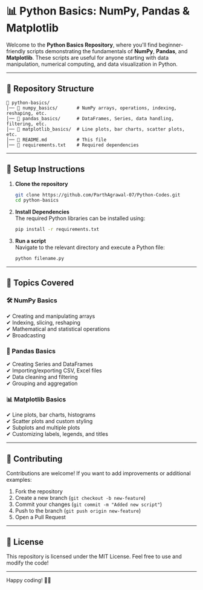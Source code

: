 # 📊 Python Basics: NumPy, Pandas & Matplotlib  

Welcome to the **Python Basics Repository**, where you'll find beginner-friendly scripts demonstrating the fundamentals of **NumPy**, **Pandas**, and **Matplotlib**. These scripts are useful for anyone starting with data manipulation, numerical computing, and data visualization in Python.

---

## 📂 Repository Structure  

```
📁 python-basics/
│── 📂 numpy_basics/       # NumPy arrays, operations, indexing, reshaping, etc.
│── 📂 pandas_basics/      # DataFrames, Series, data handling, filtering, etc.
│── 📂 matplotlib_basics/  # Line plots, bar charts, scatter plots, etc.
│── 📄 README.md           # This file
│── 📄 requirements.txt    # Required dependencies
```

---

## 🔧 Setup Instructions  

1. **Clone the repository**  
   ```bash
   git clone https://github.com/ParthAgrawal-07/Python-Codes.git
   cd python-basics
   ```

2. **Install Dependencies**  
   The required Python libraries can be installed using:  
   ```bash
   pip install -r requirements.txt
   ```

3. **Run a script**  
   Navigate to the relevant directory and execute a Python file:  
   ```bash
   python filename.py
   ```

---

## 📌 Topics Covered  

### 🛠 NumPy Basics  
✔ Creating and manipulating arrays  
✔ Indexing, slicing, reshaping  
✔ Mathematical and statistical operations  
✔ Broadcasting  

### 📂 Pandas Basics  
✔ Creating Series and DataFrames  
✔ Importing/exporting CSV, Excel files  
✔ Data cleaning and filtering  
✔ Grouping and aggregation  

### 📊 Matplotlib Basics  
✔ Line plots, bar charts, histograms  
✔ Scatter plots and custom styling  
✔ Subplots and multiple plots  
✔ Customizing labels, legends, and titles  

---

## 🤝 Contributing  

Contributions are welcome! If you want to add improvements or additional examples:  

1. Fork the repository  
2. Create a new branch (`git checkout -b new-feature`)  
3. Commit your changes (`git commit -m "Added new script"`)  
4. Push to the branch (`git push origin new-feature`)  
5. Open a Pull Request  

---

## 🐜 License  

This repository is licensed under the MIT License. Feel free to use and modify the code!  

---

Happy coding! 🚀🐍  

